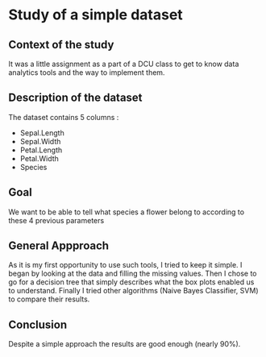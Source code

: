 # Study of a simple dataset

## Context of the study
It was a little assignment as a part of a DCU class to get to know data analytics tools and the way to implement them.

## Description of the dataset
The dataset contains 5 columns : 
* Sepal.Length
* Sepal.Width
* Petal.Length
* Petal.Width
* Species

## Goal
We want to be able to tell what species a flower belong to according to these 4 previous parameters

## General Appproach
As it is my first opportunity to use such tools, I tried to keep it simple.
I began by looking at the data and filling the missing values.
Then I chose to go for a decision tree that simply describes what the box plots enabled us to understand.
Finally I tried other algorithms (Naive Bayes Classifier, SVM) to compare their results.

## Conclusion
Despite a simple approach the results are good enough (nearly 90%).
